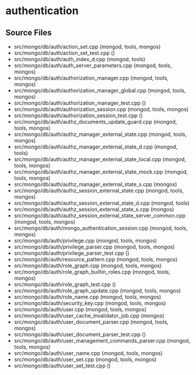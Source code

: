 # authentication

## Source Files

- src/mongo/db/auth/action\_set.cpp   (mongod, tools, mongos)
- src/mongo/db/auth/action\_set\_test.cpp   ()
- src/mongo/db/auth/auth\_index\_d.cpp   (mongod, tools)
- src/mongo/db/auth/auth\_server\_parameters.cpp   (mongod, tools, mongos)
- src/mongo/db/auth/authorization\_manager.cpp   (mongod, tools, mongos)
- src/mongo/db/auth/authorization\_manager\_global.cpp   (mongod, tools, mongos)
- src/mongo/db/auth/authorization\_manager\_test.cpp   ()
- src/mongo/db/auth/authorization\_session.cpp   (mongod, tools, mongos)
- src/mongo/db/auth/authorization\_session\_test.cpp   ()
- src/mongo/db/auth/authz\_documents\_update\_guard.cpp   (mongod, tools, mongos)
- src/mongo/db/auth/authz\_manager\_external\_state.cpp   (mongod, tools, mongos)
- src/mongo/db/auth/authz\_manager\_external\_state\_d.cpp   (mongod, tools)
- src/mongo/db/auth/authz\_manager\_external\_state\_local.cpp   (mongod, tools, mongos)
- src/mongo/db/auth/authz\_manager\_external\_state\_mock.cpp   (mongod, tools, mongos)
- src/mongo/db/auth/authz\_manager\_external\_state\_s.cpp   (mongos)
- src/mongo/db/auth/authz\_session\_external\_state.cpp   (mongod, tools, mongos)
- src/mongo/db/auth/authz\_session\_external\_state\_d.cpp   (mongod, tools)
- src/mongo/db/auth/authz\_session\_external\_state\_s.cpp   (mongos)
- src/mongo/db/auth/authz\_session\_external\_state\_server\_common.cpp   (mongod, tools, mongos)
- src/mongo/db/auth/mongo\_authentication\_session.cpp   (mongod, tools, mongos)
- src/mongo/db/auth/privilege.cpp   (mongod, tools, mongos)
- src/mongo/db/auth/privilege\_parser.cpp   (mongod, tools, mongos)
- src/mongo/db/auth/privilege\_parser\_test.cpp   ()
- src/mongo/db/auth/resource\_pattern.cpp   (mongod, tools, mongos)
- src/mongo/db/auth/role\_graph.cpp   (mongod, tools, mongos)
- src/mongo/db/auth/role\_graph\_builtin\_roles.cpp   (mongod, tools, mongos)
- src/mongo/db/auth/role\_graph\_test.cpp   ()
- src/mongo/db/auth/role\_graph\_update.cpp   (mongod, tools, mongos)
- src/mongo/db/auth/role\_name.cpp   (mongod, tools, mongos)
- src/mongo/db/auth/security\_key.cpp   (mongod, tools, mongos)
- src/mongo/db/auth/user.cpp   (mongod, tools, mongos)
- src/mongo/db/auth/user\_cache\_invalidator\_job.cpp   (mongos)
- src/mongo/db/auth/user\_document\_parser.cpp   (mongod, tools, mongos)
- src/mongo/db/auth/user\_document\_parser\_test.cpp   ()
- src/mongo/db/auth/user\_management\_commands\_parser.cpp   (mongod, tools, mongos)
- src/mongo/db/auth/user\_name.cpp   (mongod, tools, mongos)
- src/mongo/db/auth/user\_set.cpp   (mongod, tools, mongos)
- src/mongo/db/auth/user\_set\_test.cpp   ()
